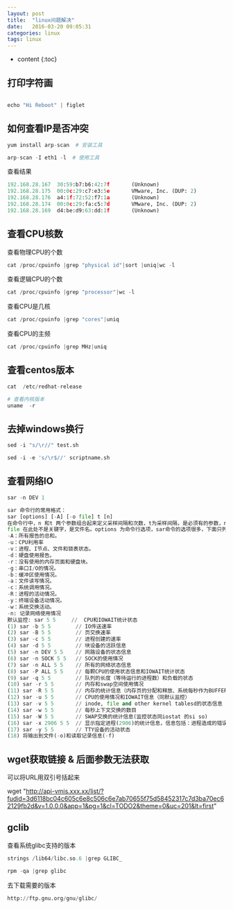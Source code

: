 ```yaml
---
layout: post
title:  "linux问题解决"
date:   2016-03-20 09:05:31
categories: linux
tags: linux
---
```


* content
{:toc}

## 打印字符画

```python

echo "Hi Reboot" | figlet

```

## 如何查看IP是否冲突

```python
yum install arp-scan  # 安装工具

arp-scan -I eth1 -l  # 使用工具
```

查看结果

```python
192.168.28.167  30:59:b7:b6:42:7f       (Unknown)
192.168.28.175  00:0c:29:c7:e3:5e       VMware, Inc. (DUP: 2)
192.168.28.176  a4:1f:72:52:f7:1a       (Unknown)
192.168.28.174  00:0c:29:fa:c5:7d       VMware, Inc. (DUP: 2)
192.168.28.169  d4:be:d9:63:dd:1f       (Unknown)
```


## 查看CPU核数

查看物理CPU的个数

```python
cat /proc/cpuinfo |grep "physical id"|sort |uniq|wc -l
```
查看逻辑CPU的个数

```python
cat /proc/cpuinfo |grep "processor"|wc -l
```

查看CPU是几核

```python
cat /proc/cpuinfo |grep "cores"|uniq
```

查看CPU的主频

```python
cat /proc/cpuinfo |grep MHz|uniq
```

## 查看centos版本

```python
cat  /etc/redhat-release

# 查看内核版本
uname  -r
```



## 去掉windows换行

```python
sed -i "s/\r//" test.sh

sed -i -e 's/\r$//' scriptname.sh
```

## 查看网络IO

```python
sar -n DEV 1
```

```python
sar 命令行的常用格式：
sar [options] [-A] [-o file] t [n]
在命令行中，n 和t 两个参数组合起来定义采样间隔和次数，t为采样间隔，是必须有的参数，n为采样次数，是可选的，默认值是1，-o file表示将命令结果以二进制格式存放在文件中，
file 在此处不是关键字，是文件名。options 为命令行选项，sar命令的选项很多，下面只列出常用选项：
-A：所有报告的总和。
-u：CPU利用率
-v：进程、I节点、文件和锁表状态。
-d：硬盘使用报告。
-r：没有使用的内存页面和硬盘块。
-g：串口I/O的情况。
-b：缓冲区使用情况。
-a：文件读写情况。
-c：系统调用情况。
-R：进程的活动情况。
-y：终端设备活动情况。
-w：系统交换活动。
-n: 记录网络使用情况
默认监控: sar 5 5     //  CPU和IOWAIT统计状态
(1) sar -b 5 5        // IO传送速率
(2) sar -B 5 5        // 页交换速率
(3) sar -c 5 5        // 进程创建的速率
(4) sar -d 5 5        // 块设备的活跃信息
(5) sar -n DEV 5 5    // 网路设备的状态信息
(6) sar -n SOCK 5 5   // SOCK的使用情况
(7) sar -n ALL 5 5    // 所有的网络状态信息
(8) sar -P ALL 5 5    // 每颗CPU的使用状态信息和IOWAIT统计状态
(9) sar -q 5 5        // 队列的长度（等待运行的进程数）和负载的状态
(10) sar -r 5 5       // 内存和swap空间使用情况
(11) sar -R 5 5       // 内存的统计信息（内存页的分配和释放、系统每秒作为BUFFER使用内存页、每秒被cache到的内存页）
(12) sar -u 5 5       // CPU的使用情况和IOWAIT信息（同默认监控）
(13) sar -v 5 5       // inode, file and other kernel tablesd的状态信息
(14) sar -w 5 5       // 每秒上下文交换的数目
(15) sar -W 5 5       // SWAP交换的统计信息(监控状态同iostat 的si so)
(16) sar -x 2906 5 5  // 显示指定进程(2906)的统计信息，信息包括：进程造成的错误、用户级和系统级用户CPU的占用情况、运行在哪颗CPU上
(17) sar -y 5 5       // TTY设备的活动状态
(18) 将输出到文件(-o)和读取记录信息(-f)
```

## wget获取链接 & 后面参数无法获取

可以将URL用双引号括起来

wget "http://api-vmis.xxx.xx/list/?fudid=3d6118bc04c605c6e8c506c6e7ab70655f75d58452317c7d3ba70ec62129fb2d&v=1.0.0.0&app=1&pg=1&cl=TODO2&theme=0&uc=201&lt=first"

## gclib

查看系统glibc支持的版本

```python
strings /lib64/libc.so.6 |grep GLIBC_ 

rpm -qa |grep glibc
```

去下载需要的版本

```python
http://ftp.gnu.org/gnu/glibc/
```

